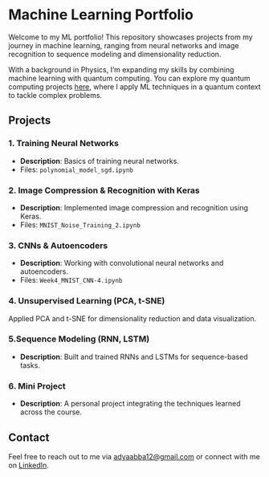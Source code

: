 # Machine Learning Portfolio

Welcome to my ML portfolio! This repository showcases projects from my journey in machine learning, ranging from neural networks and image recognition to sequence modeling and dimensionality reduction.

With a background in Physics, I’m expanding my skills by combining machine learning with quantum computing. You can explore my quantum computing projects [here](https://github.com/adyaabba/quantum-computing-portfolio), where I apply ML techniques in a quantum context to tackle complex problems.

## Projects

### 1. Training Neural Networks

- **Description**: Basics of training neural networks.
- Files: `polynomial_model_sgd.ipynb`

### 2. Image Compression & Recognition with Keras

- **Description**: Implemented image compression and recognition using Keras.
- Files: `MNIST_Noise_Training_2.ipynb`

### 3. CNNs & Autoencoders
- **Description**: Working with convolutional neural networks and autoencoders.
- Files: `Week4_MNIST_CNN-4.ipynb` 

### 4. Unsupervised Learning (PCA, t-SNE)
Applied PCA and t-SNE for dimensionality reduction and data visualization.

### 5.Sequence Modeling (RNN, LSTM)
- **Description**: Built and trained RNNs and LSTMs for sequence-based tasks.

### 6. Mini Project
- **Description**: A personal project integrating the techniques learned across the course.

## Contact

Feel free to reach out to me via adyaabba12@gmail.com or connect with me on [LinkedIn](https://www.linkedin.com/in/adya_abba).
